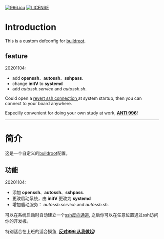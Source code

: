 [![996.icu](https://img.shields.io/badge/link-996.icu-red.svg)](https://996.icu)
[![LICENSE](https://img.shields.io/badge/license-Anti%20996-blue.svg)](https://github.com/996icu/996.ICU/blob/master/LICENSE)

# Introduction

This is a custom defconfig for [buildroot](https://buildroot.org/).

## feature

20201104: 
 - add **openssh**、**autossh**、**sshpass**. 
 - change **initV** to **systemd**
 - add *autossh.service* and *autossh.sh*. 
 
 Could open a [revert ssh connection ](https://www.ssh.com/ssh/tunneling/example) at system startup, then you can connect to your board anywhere. 

 Especilly  convenient for doing your own study at work, **[ANTI 996](https://github.com/996icu/996.ICU)**!


 ------------------------------------------------------------

# 简介

这是一个自定义的[buildroot](https://buildroot.org/)配置。

## 功能

20201104: 
 - 添加 **openssh**、**autossh**、**sshpass**. 
 - 更改启动系统，由 **initV** 更改为 **systemd**
 - 增加启动服务： *autossh.service* and *autossh.sh*. 
 
 可以在系统启动时自动建立一个[ssh反向通道](https://www.ssh.com/ssh/tunneling/example), 之后你可以在任意位置通过ssh访问你的开发板。

特别适合在上班的适合摸鱼, **[反对996 从我做起](https://github.com/996icu/996.ICU)**!

